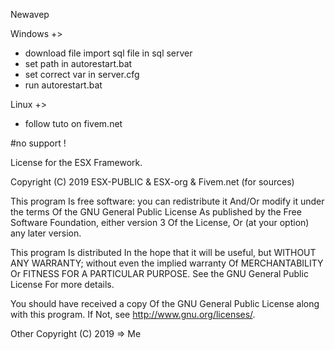 Newavep

Windows +>
- download file import sql file in sql server
- set path in autorestart.bat
- set correct var in server.cfg
- run autorestart.bat

Linux +>
- follow tuto on fivem.net

#no support !






License
for the ESX Framework.

Copyright (C) 2019 ESX-PUBLIC & ESX-org & Fivem.net (for sources)

This program Is free software: you can redistribute it And/Or modify it under the terms Of the GNU General Public License As published by the Free Software Foundation, either version 3 Of the License, Or (at your option) any later version.

This program Is distributed In the hope that it will be useful, but WITHOUT ANY WARRANTY; without even the implied warranty Of MERCHANTABILITY Or FITNESS FOR A PARTICULAR PURPOSE. See the GNU General Public License For more details.

You should have received a copy Of the GNU General Public License along with this program. If Not, see http://www.gnu.org/licenses/.


Other Copyright (C) 2019 => Me
